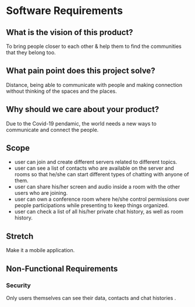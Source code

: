 # Software Requirements

## What is the vision of this product?
To bring people closer to each other & help them to find the communities that they belong too.

## What pain point does this project solve?
Distance, being able to communicate with people and making connection without thinking of the spaces and the places.

## Why should we care about your product?
Due to the Covid-19 pendamic, the world needs a new ways to communicate and connect the people.

## Scope 
* user can join and create different servers related to different topics.
* user can see a list of contacts who are available on the server and rooms so that he/she can start different types of chatting with anyone of them. 
* user can share his/her screen and audio inside a room with the other users who are joining.
* user can own a conference room where he/she control permissions over people participations while presenting to keep things organized.
* user can check a list of all his/her private chat history, as well as room history.


<!-- ## Minimum Viable Product vs
What will your MVP functionality be?

What are your stretch goals? -->

## Stretch
Make it a mobile application.

<!-- Functional Requirements
List the functionality of your product. This will consist of tasks such as the following:

An admin can create and delete user accounts
A user can update their profile information
A user can search all of the products in the inventory
Data Flow
Describe the flow of data in your application. Write out what happens from the time the user begins using the app to the time the user is done with the app. Think about the “Happy Path” of the application. Describe through visuals and text what requests are made, and what data is processed, in addition to any other details about how the user moves through the site. -->

## Non-Functional Requirements 

### Security
Only users themselves can see their data, contacts and chat histories .
